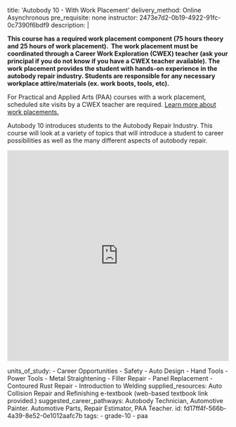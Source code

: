 title: 'Autobody 10 - With Work Placement'
delivery_method: Online Asynchronous
pre_requisite: none
instructor: 2473e7d2-0b19-4922-91fc-0c7390f6bdf9
description: |
  <p><strong>This course has a required work placement component (75 hours theory and 25 hours of work placement). &nbsp;The work placement must be coordinated through a Career Work Exploration (CWEX) teacher (ask your principal if you do not know if you have a CWEX teacher available). The work placement provides the student with hands-on experience in the </strong><strong>autobody</strong><strong> repair industry. Students are responsible for any necessary workplace attire/materials (ex. work boots, tools, etc).</strong></p>
  
  <p>For Practical and Applied Arts (PAA) courses with a work placement, scheduled site visits by a CWEX teacher are required. <a href="/courses/paa-work-placementl">Learn more about work placements.</a></p>
  
  
  <p>Autobody 10 introduces students to the Autobody Repair Industry. This course will look at a variety of topics that will introduce a student to career possibilities as well as the many different aspects of autobody repair.</p>
  
  <p><iframe allowfullscreen="" frameborder="0" height="480" src="https://www.youtube.com/embed/FdmpLInumaE?mode=opaque&amp;rel=0&amp;autohide=2&amp;wmode=transparent&amp;modestbranding=1" width="100%"></iframe></p>
units_of_study:
  - Career Opportunities
  - Safety
  - Auto Design
  - Hand Tools
  - Power Tools
  - Metal Straightening
  - Filler Repair
  - Panel Replacement
  - Contoured Rust Repair
  - Introduction to Welding
supplied_resources: Auto Collision Repair and Refinishing e-textbook (web-based textbook link provided.)
suggested_career_pathways: Autobody Technician, Automotive Painter. Automotive Parts, Repair Estimator, PAA Teacher.
id: fd17ff4f-566b-4a39-8e52-0e1012aafc7b
tags:
  - grade-10
  - paa
